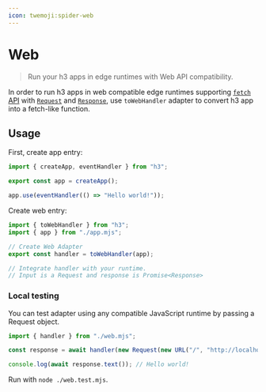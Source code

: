 ```yaml
---
icon: twemoji:spider-web
---
```


# Web

> Run your h3 apps in edge runtimes with Web API compatibility.

In order to run h3 apps in web compatible edge runtimes supporting [`fetch` API](https://developer.mozilla.org/en-US/docs/Web/API/Fetch_API) with [`Request`](https://developer.mozilla.org/en-US/docs/Web/API/Request) and [`Response`](https://developer.mozilla.org/en-US/docs/Web/API/Response), use `toWebHandler` adapter to convert h3 app into a fetch-like function.

## Usage

First, create app entry:

```js [app.mjs]
import { createApp, eventHandler } from "h3";

export const app = createApp();

app.use(eventHandler(() => "Hello world!"));
```

Create web entry:

```js [web.mjs]
import { toWebHandler } from "h3";
import { app } from "./app.mjs";

// Create Web Adapter
export const handler = toWebHandler(app);

// Integrate handler with your runtime.
// Input is a Request and response is Promise<Response>
```

### Local testing

You can test adapter using any compatible JavaScript runtime by passing a Request object.

```js [web.test.mjs]
import { handler } from "./web.mjs";

const response = await handler(new Request(new URL("/", "http://localhost")));

console.log(await response.text()); // Hello world!
```

Run with `node ./web.test.mjs`.
